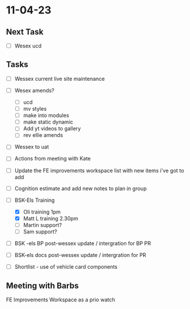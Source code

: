 # 11-04-23

## Next Task
- [ ] Wesex ucd

## Tasks
- [ ] Wessex current live site  maintenance


- [ ] Wesex amends?
  - [ ] ucd
  - [ ] mv styles
  - [ ] make into modules
  - [ ] make static dynamic
  - [ ] Add yt videos to gallery
  - [ ] rev ellie amends

- [ ] Wessex to uat
- [ ] Actions from meeting with Kate
- [ ] Update the FE improvements workspace list with new items i've got to add
- [ ] Cognition estimate and add new notes to plan in group

- [ ] BSK-Els Training
  - [x] Oli training 1pm
  - [x] Matt L training 2.30pm
  - [ ] Martin support?
  - [ ] Sam support?

- [ ] BSK -els BP post-wessex update / intergration for BP PR
- [ ] BSK-els docs post-wessex update / intergration for PR
- [ ] Shortlist - use of vehicle card components

## Meeting with Barbs

FE Improvements Workspace as a prio watch

